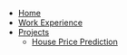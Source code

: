 - [Home](/)
- [Work Experience](https://github.com/ShFANI/shfani.github.io/blob/main/work-experience.md)
- [Projects](/projects.md)
  - [House Price Prediction](https://github.com/ShFANI/shfani.github.io/blob/main/Ames_Regression_GD_NN_Comparison_Updated.ipynb)

